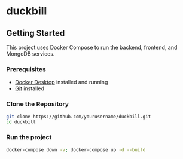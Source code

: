 # duckbill

## Getting Started

This project uses Docker Compose to run the backend, frontend, and MongoDB services.

### Prerequisites

- [Docker Desktop](https://www.docker.com/products/docker-desktop/) installed and running
- [Git](https://git-scm.com/) installed

### Clone the Repository

```sh
git clone https://github.com/yourusername/duckbill.git
cd duckbill
```

### Run the project

```sh
docker-compose down -v; docker-compose up -d --build
```